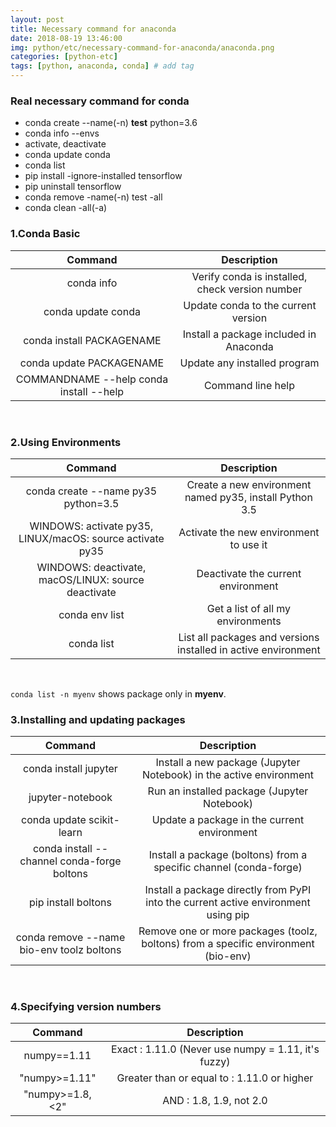 ```yaml
---
layout: post
title: Necessary command for anaconda 
date: 2018-08-19 13:46:00
img: python/etc/necessary-command-for-anaconda/anaconda.png
categories: [python-etc] 
tags: [python, anaconda, conda] # add tag
---
```


### Real necessary command for conda

+ conda create --name(-n) **test** python=3.6
+ conda info --envs
+ activate, deactivate
+ conda update conda
+ conda list
+ pip install -ignore-installed tensorflow
+ pip uninstall tensorflow
+ conda remove -name(-n) test -all
+ conda clean -all(-a)

### 1.Conda Basic

| Command 	| Description 	|
|:---------------------------------------:	|:-----------------------------------------------:	|
| conda info 	| Verify conda is installed, check version number 	|
| conda update conda 	| Update conda to the current version 	|
| conda install PACKAGENAME 	| Install a package included in Anaconda 	|
| conda update PACKAGENAME 	| Update any installed program 	|
| COMMANDNAME --help conda install --help 	| Command line help 	|

<br>

### 2.Using Environments

| Command 	| Description 	|
|:---------------------------------------------------------:	|:--------------------------------------------------------------:	|
| conda create --name py35 python=3.5 	| Create a new environment named py35, install Python 3.5 	|
| WINDOWS: activate py35, LINUX/macOS: source activate py35 	| Activate the new environment to use it 	|
| WINDOWS: deactivate, macOS/LINUX: source deactivate 	| Deactivate the current environment 	|
| conda env list 	| Get a list of all my environments 	|
| conda list 	| List all packages and versions installed in active environment 	|

<br>

`conda list -n myenv` shows package only in **myenv**.

### 3.Installing and updating packages

| Command 	| Description 	|
|:-------------------------------------------:	|:----------------------------------------------------------------------------------:	|
| conda install jupyter 	| Install a new package (Jupyter Notebook) in the active environment 	|
| jupyter-notebook 	| Run an installed package (Jupyter Notebook) 	|
| conda update scikit-learn 	| Update a package in the current environment 	|
| conda install --channel conda-forge boltons 	| Install a package (boltons) from a specific channel (conda-forge) 	|
| pip install boltons 	| Install a package directly from PyPI into the current active environment using pip 	|
| conda remove --name bio-env toolz boltons 	| Remove one or more packages (toolz, boltons) from a specific environment (bio-env) 	|

<br>

### 4.Specifying version numbers

| Command 	| Description 	|
|:---------------------:	|:---------------------------------------------------:	|
| numpy==1.11 	| Exact : 1.11.0 (Never use numpy = 1.11, it's fuzzy) 	|
| "numpy>=1.11" 	| Greater than or equal to : 1.11.0 or higher 	|
| "numpy>=1.8,<2" 	| AND : 1.8, 1.9, not 2.0 	|